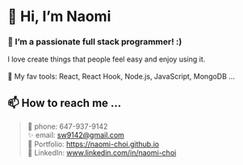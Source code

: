 

# 👋 Hi, I’m Naomi
### 👀 I’m a passionate full stack programmer! :) 
I love create things that people feel easy and enjoy using it. 
<br/><br />
🌱  My fav tools: React, React Hook, Node.js, JavaScript, MongoDB ... 
## 📫 How to reach me ...
> 📱 phone: 647-937-9142<br />
> ✨  email: sw9142@gmail.com <br/>
> 🎨  Portfolio: https://naomi-choi.github.io <br/>
> 💼 LinkedIn: www.linkedin.com/in/naomi-choi



<!---
sw9142/sw9142 is a ✨ special ✨ repository because its `README.md` (this file) appears on your GitHub profile.
You can click the Preview link to take a look at your changes.
--->
